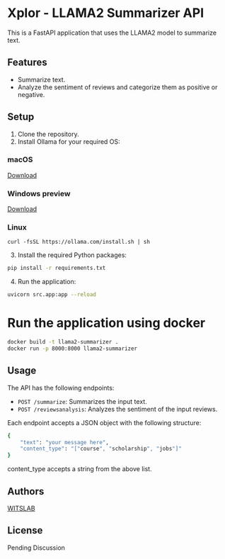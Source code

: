 # Xplor - LLAMA2 Summarizer API

This is a FastAPI application that uses the LLAMA2 model to summarize text.

## Features

- Summarize text.
- Analyze the sentiment of reviews and categorize them as positive or negative.

## Setup

1. Clone the repository.
2. Install Ollama for your required OS:
### macOS

[Download](https://ollama.com/download/Ollama-darwin.zip)

### Windows preview

[Download](https://ollama.com/download/OllamaSetup.exe)

### Linux

```
curl -fsSL https://ollama.com/install.sh | sh
```
3. Install the required Python packages:
   
```sh
pip install -r requirements.txt
```


4. Run the application:

```sh
uvicorn src.app:app --reload
```

# Run the application using docker

```sh
docker build -t llama2-summarizer .
docker run -p 8000:8000 llama2-summarizer
```

## Usage

The API has the following endpoints:

- `POST /summarize`: Summarizes the input text.
- `POST /reviewsanalysis`: Analyzes the sentiment of the input reviews.

Each endpoint accepts a JSON object with the following structure:
```sh
{
    "text": "your message here",
    "content_type": "["course", "scholarship", "jobs"]"
}
```
content_type accepts a string from the above list.
## Authors

[WITSLAB](https://www.thewitslab.com/)


## License

Pending Discussion
